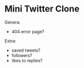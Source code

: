 # Mini Twitter Clone

Genera:

- 404 error page?

Extra:

- saved tweets?
- followers?
- likes to replies?
